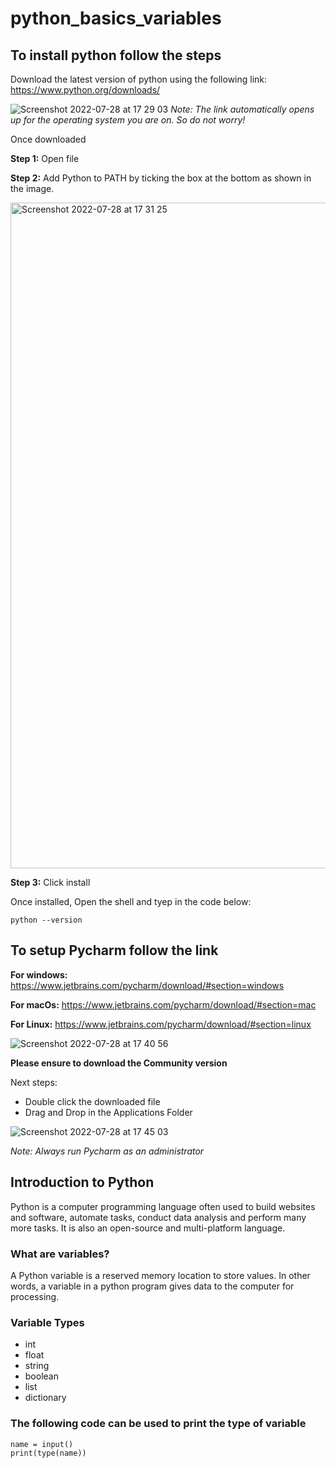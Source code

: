# python_basics_variables
## To install python follow the steps
Download the latest version of python using the following link: https://www.python.org/downloads/

![Screenshot 2022-07-28 at 17 29 03](https://user-images.githubusercontent.com/102330725/181590027-3a9406a5-fe5c-4f7f-a172-44b70134869c.png)
_Note: The link automatically opens up for the operating system you are on. So do not worry!_

Once downloaded 

**Step 1:** Open file

**Step 2:** Add Python to PATH by ticking the box at the bottom as shown in the image.

<img width="1065" alt="Screenshot 2022-07-28 at 17 31 25" src="https://user-images.githubusercontent.com/102330725/181590413-d774693a-cadd-41a0-8c81-380be7d4c6ad.png">

**Step 3:** Click install

Once installed,
Open the shell and tyep in the code below:

```
python --version
```


## To setup Pycharm follow the link

**For windows:** https://www.jetbrains.com/pycharm/download/#section=windows

**For macOs:** https://www.jetbrains.com/pycharm/download/#section=mac

**For Linux:** https://www.jetbrains.com/pycharm/download/#section=linux

![Screenshot 2022-07-28 at 17 40 56](https://user-images.githubusercontent.com/102330725/181592162-c7742535-60dc-4247-bbd8-430507a4bcbc.png)

**Please ensure to download the Community version**

Next steps:
- Double click the downloaded file
- Drag and Drop in the Applications Folder

![Screenshot 2022-07-28 at 17 45 03](https://user-images.githubusercontent.com/102330725/181592998-85222f61-5b96-4f86-802f-11dc3b56512c.png)


_Note: Always run Pycharm as an administrator_

## Introduction to Python
Python is a computer programming language often used to build websites and software, automate tasks, conduct data analysis and perform many more tasks. It is also an open-source and multi-platform language.

### What are variables?
A Python variable is a reserved memory location to store values. In other words, a variable in a python program gives data to the computer for processing.

### Variable Types
- int
- float
- string
- boolean
- list
- dictionary

### The following code can be used to print the type of variable
```
name = input()
print(type(name))
```
